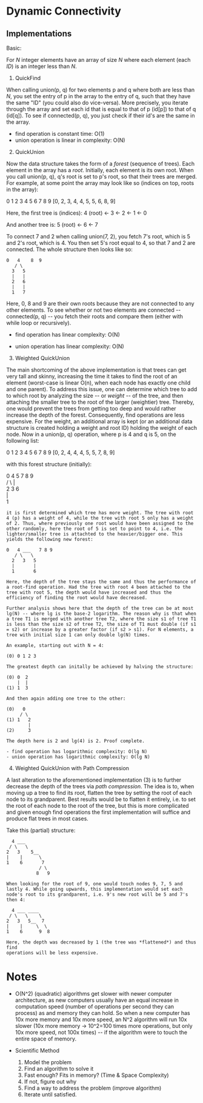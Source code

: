 # Dynamic Connectivity

## Implementations

Basic:

For *N* integer elements have an array of size *N* where each element (each *ID*) is an integer less than *N*.

1. QuickFind

  When calling union(p, q) for two elements p and q where both are less than *N*, you set the entry of p in the array to the entry of q, such that they have the same "ID" (you could also do vice-versa). More precisely, you iterate through the array and set each id that is equal to that of p (id[p]) to that of q (id[q]). To see if connected(p, q), you just check if their id's are the same in the array.

  - find operation is constant time: O(1)
  - union operation is linear in complexity: O(N)

2. QuickUnion

  Now the data structure takes the form of a *forest* (sequence of trees). Each element in the array has a *root*. Initially, each element is its own root. When you call union(p, q), q's root is set to p's root, so that their trees are merged. For example, at some point the array may look like so (indices on top, roots in the array):

   0  1  2  3  4  5  6  7  8  9
  [0, 2, 3, 4, 4, 5, 5, 6, 8, 9]

  Here, the first tree is (indices): 4 (root) <- 3 <- 2 <- 1 <- 0

  And another tree is: 5 (root) <- 6 <- 7

  To connect 7 and 2 when calling union(7, 2), you fetch 7's root, which is 5 and 2's root, which is 4. You then set 5's root equal to 4, so that 7 and 2 are connected. The whole structure then looks like so:

    0   4    8  9  
       / \  
      3   5  
      |   |  
      2   6  
      |   |  
      1   7  

  Here, 0, 8 and 9 are their own roots because they are not connected to any other elements. To see whether or not two elements are connected -- connected(p, q) -- you fetch their roots and compare them (either with while loop or recursively).

  - find operation has linear complexity: O(N)

  - union operation has linear complexity: O(N)

3. Weighted QuickUnion

  The main shortcoming of the above implementation is that trees can get very tall and skinny, increasing the time it takes to find the root of an element (worst-case is linear O(n), when each node has exactly one child and one parent). To address this issue, one can determine which tree to add to which root by analyzing the size -- or *weight* -- of the tree, and then attaching the smaller tree to the root of the larger (weightier) tree. Thereby, one would prevent the trees from getting too deep and would rather increase the depth of the forest. Consequently, find operations are less expensive. For the weight, an additional array is kept (or an additional data structure is created holding a weight and root ID) holding the weight of each node. Now in a union(p, q) operation, where p is 4 and q is 5, on the following list:

   0  1  2  3  4  5  6  7  8  9
  [0, 2, 4, 4, 4, 5, 5, 7, 8, 9]

  with this forest structure (initially):

  0   4     5   7 8 9  
     / \    |  
    2   3   6  
    |  
    1  

    it is first determined which tree has more weight. The tree with root 4 (p) has a weight of 4, while the tree with root 5 only has a weight of 2. Thus, where previously one root would have been assigned to the other randomly, here the root of 5 is set to point to 4, i.e. the lighter/smaller tree is attachted to the heavier/bigger one. This yields the following new forest:

    0   4 ___   7 8 9  
       / \   \  
      2   3   5  
      |       |  
      1       6  

    Here, the depth of the tree stays the same and thus the performance of a root-find operation. Had the tree with root 4 been attached to the tree with root 5, the depth would have increased and thus the efficiency of finding the root would have decreased.

    Further analysis shows here that the depth of the tree can be at most lg(N) -- where lg is the base-2 logarithm. The reason why is that when a tree T1 is merged with another tree T2, where the size s1 of tree T1 is less than the size s2 of tree T2, the size of T1 must double (if s1 = s2) or increase by a greater factor (if s2 > s1). For N elements, a tree with initial size 1 can only double lg(N) times.

    An example, starting out with N = 4:

    (0) 0 1 2 3

    The greatest depth can initally be achieved by halving the structure:

    (0) 0  2  
        |  |  
    (1) 1  3  

    And then again adding one tree to the other:

    (0)   0  
         / \  
    (1) 1   2  
            |  
    (2)     3  

    The depth here is 2 and lg(4) is 2. Proof complete.

    - find operation has logarithmic complexity: O(lg N)
    - union operation has logarithmic complexity: O(lg N)

4. Weighted QuickUnion with Path Compression

  A last alteration to the aforementioned implementation (3) is to further decrease the depth of the trees via *path compression*. The idea is to, when moving up a tree to find its root, flatten the tree by setting the root of each node to its grandparent. Best results would be to flatten it entirely, i.e. to set the root of each node to the root of the tree, but this is more complicated and given enough find operations the first implementation will suffice and produce flat trees in most cases.

  Take this (partial) structure:

      4 ___  
     / \   \  
    2   3    5__  
    |    |      \  
    1    6       7  
                / \  
               8   9  

    When looking for the root of 9, one would touch nodes 9, 7, 5 and lastly 4. While going upwards, this implementation would set each node's root to its grandparent, i.e. 9's new root will be 5 and 7's then 4:

      4 ___ ____   
     / \   \    \   
    2   3   5__  7   
    |    |     \  \   
    1    6      9  8   

    Here, the depth was decreased by 1 (the tree was *flattened*) and thus find
    operations will be less expensive.

# Notes

- O(N^2) (quadratic) algorithms get slower with newer computer architecture, as new computers usually have an equal increase in computation speed (number of operations per second they can process) as and memory they can hold. So when a new computer has 10x more memory and 10x more speed, an N^2 algorithm will run 10x slower (10x more memory -> 10^2=100 times more operations, but only 10x more speed, not 100x times) -- if the algorithm were to touch the entire space of memory.

- Scientific Method

  1. Model the problem
  2. Find an algorithm to solve it
  3. Fast enough? Fits in memory? (Time & Space Complexity)
  4. If not, figure out why
  5. Find a way to address the problem (improve algorithm)
  6. Iterate until satisfied.

